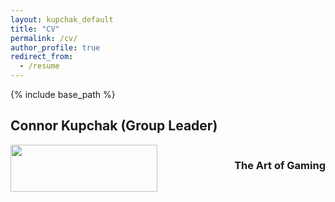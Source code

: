```yaml
---
layout: kupchak_default
title: "CV"
permalink: /cv/
author_profile: true
redirect_from:
  - /resume
---
```


{% include base_path %}

## Connor Kupchak (Group Leader)
<body>
<img src="TwitterProfilePic.png" height= "75" width="235" style="float:left;"/>
<h3 style="float:right;">The Art of Gaming</h3>
</body>

